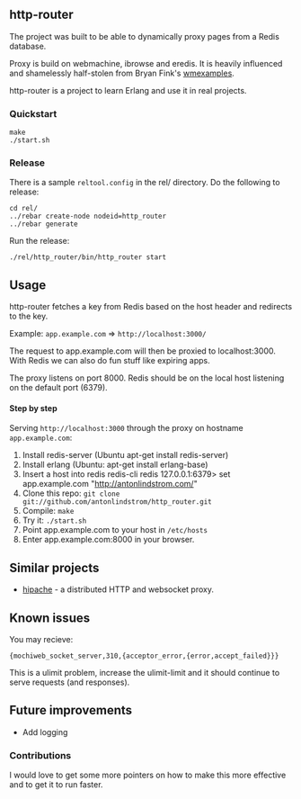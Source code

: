 ## http-router

The project was built to be able to dynamically proxy pages from a Redis
database.

Proxy is build on webmachine, ibrowse and eredis. It is heavily influenced and
shamelessly half-stolen from Bryan Fink's
[wmexamples](https://bitbucket.org/bryan/wmexamples/).

http-router is a project to learn Erlang and use it in real projects.

### Quickstart

    make
    ./start.sh

### Release

There is a sample `reltool.config` in the rel/ directory. Do the following to
release:

    cd rel/
    ../rebar create-node nodeid=http_router
    ../rebar generate

Run the release:

    ./rel/http_router/bin/http_router start

## Usage

http-router fetches a key from Redis based on the host header and redirects to
the key.

Example: `app.example.com` => `http://localhost:3000/`

The request to app.example.com will then be proxied to localhost:3000. With
Redis we can also do fun stuff like expiring apps.

The proxy listens on port 8000. Redis should be on the local host listening on
the default port (6379).

#### Step by step

Serving `http://localhost:3000` through the proxy on hostname 
`app.example.com`:

1. Install redis-server (Ubuntu apt-get install redis-server)
2. Install erlang (Ubuntu: apt-get install erlang-base)
3. Insert a host into redis
    redis-cli
    redis 127.0.0.1:6379> set app.example.com "http://antonlindstrom.com/"
4. Clone this repo: `git clone git://github.com/antonlindstrom/http_router.git`
5. Compile: `make`
6. Try it: `./start.sh`
7. Point app.example.com to your host in `/etc/hosts`
8. Enter app.example.com:8000 in your browser.

## Similar projects

* [hipache](https://github.com/dotcloud/hipache) - a distributed HTTP and
websocket proxy.

## Known issues

You may recieve:

    {mochiweb_socket_server,310,{acceptor_error,{error,accept_failed}}}

This is a ulimit problem, increase the ulimit-limit and it should continue to
serve requests (and responses).

## Future improvements

* Add logging

### Contributions

I would love to get some more pointers on how to make this more effective and
to get it to run faster.
